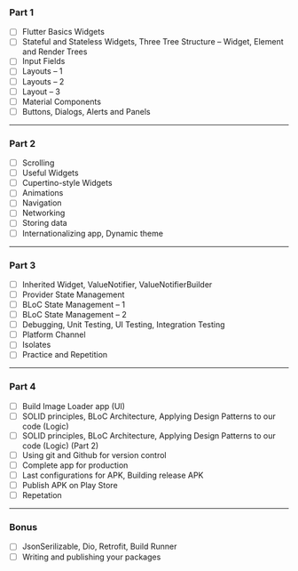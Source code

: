 ### Part 1

- [ ] Flutter Basics Widgets 
- [ ] Stateful and Stateless Widgets, Three Tree Structure – Widget, Element and Render Trees 
- [ ] Input Fields 
- [ ] Layouts – 1   
- [ ] Layouts – 2 
- [ ] Layout – 3 
- [ ] Material Components 
- [ ] Buttons, Dialogs, Alerts and Panels 

---

### Part 2

- [ ] Scrolling 
- [ ] Useful Widgets 
- [ ] Cupertino-style Widgets 
- [ ] Animations 
- [ ] Navigation 
- [ ] Networking 
- [ ] Storing data 
- [ ] Internationalizing app, Dynamic theme 

---

### Part 3

- [ ] Inherited Widget, ValueNotifier, ValueNotifierBuilder
- [ ] Provider State Management 
- [ ] BLoC State Management – 1 
- [ ] BLoC State Management – 2 
- [ ] Debugging, Unit Testing, UI Testing, Integration Testing
- [ ] Platform Channel 
- [ ] Isolates
- [ ] Practice and Repetition 

---

### Part 4

- [ ] Build Image Loader app (UI) 
- [ ] SOLID principles, BLoC Architecture, Applying Design Patterns to our code (Logic) 
- [ ] SOLID principles, BLoC Architecture, Applying Design Patterns to our code (Logic) (Part 2)
- [ ] Using git and Github for version control 
- [ ] Complete app for production 
- [ ] Last configurations for APK, Building release APK 
- [ ] Publish APK on Play Store 
- [ ] Repetation

---

### Bonus

- [ ] JsonSerilizable, Dio, Retrofit, Build Runner
- [ ] Writing and publishing your packages 
